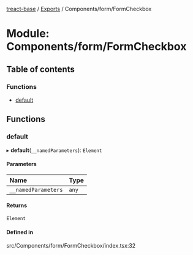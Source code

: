 [treact-base](../README.md) / [Exports](../modules.md) / Components/form/FormCheckbox

# Module: Components/form/FormCheckbox

## Table of contents

### Functions

- [default](Components_form_FormCheckbox.md#default)

## Functions

### default

▸ **default**(`__namedParameters`): `Element`

#### Parameters

| Name | Type |
| :------ | :------ |
| `__namedParameters` | `any` |

#### Returns

`Element`

#### Defined in

src/Components/form/FormCheckbox/index.tsx:32
